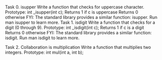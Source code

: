 Task 0. isupper
Write a function that checks for uppercase character.
	Prototype: int _isupper(int c);
	Returns 1 if c is uppercase
	Returns 0 otherwise
FYI: The standard library provides a similar function: isupper. Run man isupper to learn more.
Task 1. isdigit
Write a function that checks for a digit (0 through 9).
	Prototype: int _isdigit(int c);
	Returns 1 if c is a digit
	Returns 0 otherwise
FYI: The standard library provides a similar function: isdigit. Run man isdigit to learn more.

Task 2. Collaboration is multiplication
Write a function that multiplies two integers.
	Prototype: int mul(int a, int b);
